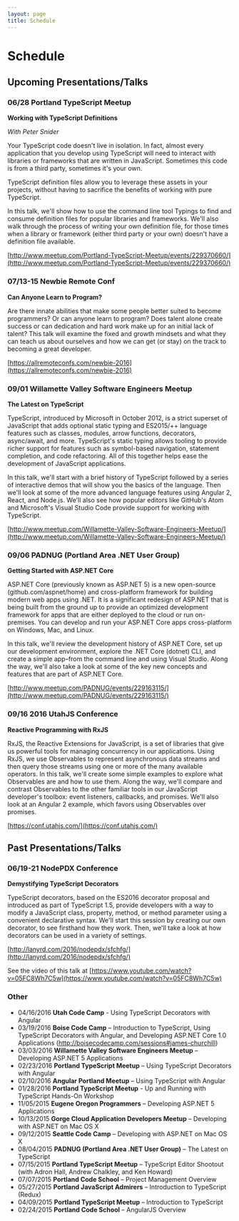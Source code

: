 ```yaml
---
layout: page
title: Schedule
---
```


# Schedule

## Upcoming Presentations/Talks

### 06/28 Portland TypeScript Meetup

**Working with TypeScript Definitions**

_With Peter Snider_

Your TypeScript code doesn't live in isolation. In fact, almost every application that you develop using TypeScript will need to interact with libraries or frameworks that are written in JavaScript. Sometimes this code is from a third party, sometimes it's your own.

TypeScript definition files allow you to leverage these assets in your projects, without having to sacrifice the benefits of working with pure TypeScript.

In this talk, we'll show how to use the command line tool Typings to find and consume definition files for popular libraries and frameworks. We'll also walk through the process of writing your own definition file, for those times when a library or framework (either third party or your own) doesn't have a definition file available.

[http://www.meetup.com/Portland-TypeScript-Meetup/events/229370660/](http://www.meetup.com/Portland-TypeScript-Meetup/events/229370660/)

### 07/13-15 Newbie Remote Conf

**Can Anyone Learn to Program?**

Are there innate abilities that make some people better suited to become programmers? Or can anyone learn to program? Does talent alone create success or can dedication and hard work make up for an initial lack of talent? This talk will examine the fixed and growth mindsets and what they can teach us about ourselves and how we can get (or stay) on the track to becoming a great developer.

[https://allremoteconfs.com/newbie-2016](https://allremoteconfs.com/newbie-2016)

### 09/01 Willamette Valley Software Engineers Meetup

**The Latest on TypeScript**

TypeScript, introduced by Microsoft in October 2012, is a strict superset of JavaScript that adds optional static typing and ES2015/++ language features such as classes, modules, arrow functions, decorators, async/await, and more. TypeScript's static typing allows tooling to provide richer support for features such as symbol-based navigation, statement completion, and code refactoring. All of this together helps ease the development of JavaScript applications.

In this talk, we'll start with a brief history of TypeScript followed by a series of interactive demos that will show you the basics of the language. Then we'll look at some of the more advanced language features using Angular 2, React, and Node.js. We'll also see how popular editors like GitHub's Atom and Microsoft's Visual Studio Code provide support for working with TypeScript.

[http://www.meetup.com/Willamette-Valley-Software-Engineers-Meetup/](http://www.meetup.com/Willamette-Valley-Software-Engineers-Meetup/)

### 09/06 PADNUG (Portland Area .NET User Group)

**Getting Started with ASP.NET Core**

ASP.NET Core (previously known as ASP.NET 5) is a new open-source (github.com/aspnet/home) and cross-platform framework for building modern web apps using .NET. It is a significant redesign of ASP.NET that is being built from the ground up to provide an optimized development framework for apps that are either deployed to the cloud or run on-premises. You can develop and run your ASP.NET Core apps cross-platform on Windows, Mac, and Linux.

In this talk, we'll review the development history of ASP.NET Core, set up our development environment, explore the .NET Core (dotnet) CLI, and create a simple app–from the command line and using Visual Studio. Along the way, we'll also take a look at some of the key new concepts and features that are part of ASP.NET Core.

[http://www.meetup.com/PADNUG/events/229163115/](http://www.meetup.com/PADNUG/events/229163115/)

### 09/16 2016 UtahJS Conference

**Reactive Programming with RxJS**

RxJS, the Reactive Extensions for JavaScript, is a set of libraries that give us powerful tools for managing concurrency in our applications. Using RxJS, we use Observables to represent asynchronous data streams and then query those streams using one or more of the many available operators. In this talk, we'll create some simple examples to explore what Observables are and how to use them. Along the way, we'll compare and contrast Observables to the other familiar tools in our JavaScript developer's toolbox: event listeners, callbacks, and promises. We'll also look at an Angular 2 example, which favors using Observables over promises.

[https://conf.utahjs.com/](https://conf.utahjs.com/)

## Past Presentations/Talks

### 06/19-21 NodePDX Conference

**Demystifying TypeScript Decorators**

TypeScript decorators, based on the ES2016 decorator proposal and introduced as part of TypeScript 1.5, provide developers with a way to modify a JavaScript class, property, method, or method parameter using a convenient declarative syntax. We'll start this session by creating our own decorator, to see firsthand how they work. Then, we'll take a look at how decorators can be used in a variety of settings.

[http://lanyrd.com/2016/nodepdx/sfchfg/](http://lanyrd.com/2016/nodepdx/sfchfg/)

See the video of this talk at [https://www.youtube.com/watch?v=05FC8Wh7C5w](https://www.youtube.com/watch?v=05FC8Wh7C5w)

### Other

* 04/16/2016 **Utah Code Camp** - Using TypeScript Decorators with Angular
* 03/19/2016 **Boise Code Camp** – Introduction to TypeScript, Using TypeScript Decorators with Angular, and Developing ASP.NET Core 1.0 Applications (http://boisecodecamp.com/sessions#james-churchill)
* 03/03/2016 **Willamette Valley Software Engineers Meetup** – Developing ASP.NET 5 Applications
* 02/23/2016 **Portland TypeScript Meetup** – Using TypeScript Decorators with Angular
* 02/10/2016 **Angular Portland Meetup** – Using TypeScript with Angular
* 01/28/2016 **Portland TypeScript Meetup** - Up and Running with TypeScript Hands-On Workshop
* 11/05/2015 **Eugene Oregon Programmers** – Developing ASP.NET 5 Applications
* 10/13/2015 **Gorge Cloud Application Developers Meetup** – Developing with ASP.NET on Mac OS X
* 09/12/2015 **Seattle Code Camp** – Developing with ASP.NET on Mac OS X
* 08/04/2015 **PADNUG (Portland Area .NET User Group)** – The Latest on TypeScript
* 07/15/2015 **Portland TypeScript Meetup** – TypeScript Editor Shootout (with Adron Hall, Andrew Chalkley, and Ken Howard)
* 07/07/2015 **Portland Code School** – Project Management Overview
* 05/27/2015 **Portland JavaScript Admirers** – Introduction to TypeScript (Redux)
* 04/09/2015 **Portland TypeScript Meetup** – Introduction to TypeScript
* 02/24/2015 **Portland Code School** – AngularJS Overview

